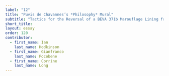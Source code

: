 ```yaml
---
label: "12"
title: "Puvis de Chavannes’s *Philosophy* Mural"
subtitle: "Tactics for the Reversal of a BEVA 371b Marouflage Lining from an Aluminum Honeycomb Panel"
short_title:
layout: essay
order: 120
contributor:
  - first_name: Ian
    last_name: Hodkinson
  - first_name: Gianfranco
    last_name: Pocobene
  - first_name: Corrine
    last_name: Long
---
```


